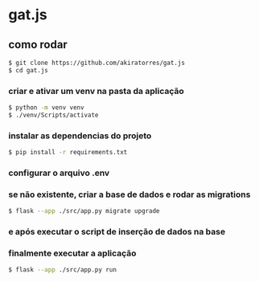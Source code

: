 # gat.js

## como rodar

```bash
$ git clone https://github.com/akiratorres/gat.js
$ cd gat.js
```

### criar e ativar um venv na pasta da aplicação

```bash
$ python -m venv venv
$ ./venv/Scripts/activate
```

### instalar as dependencias do projeto

```bash
$ pip install -r requirements.txt
```

### configurar o arquivo .env

### se não existente, criar a base de dados e rodar as migrations

```bash
$ flask --app ./src/app.py migrate upgrade
```

### e após executar o script de inserção de dados na base


### finalmente executar a aplicação

```bash
$ flask --app ./src/app.py run
```